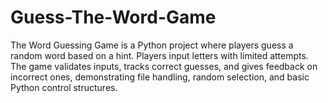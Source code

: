 # Guess-The-Word-Game
The Word Guessing Game is a Python project where players guess a random word based on a hint. Players input letters with limited attempts. The game validates inputs, tracks correct guesses, and gives feedback on incorrect ones, demonstrating file handling, random selection, and basic Python control structures.
